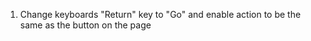 1. Change keyboards "Return" key to "Go" and enable action to be the same as the button on the page


